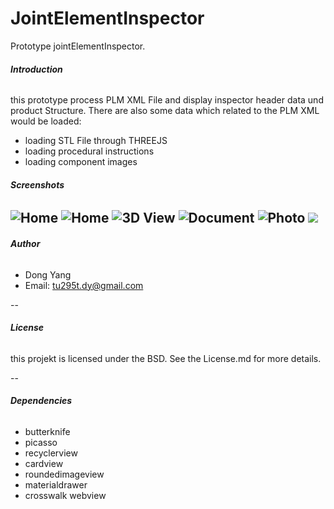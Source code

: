 # JointElementInspector

Prototype jointElementInspector.

###### **Introduction**
this prototype process PLM XML File and display inspector header data und product Structure.
There are also some data which related to the PLM XML would be loaded:

* loading STL File through THREEJS
* loading procedural instructions 
* loading component images 


###### **Screenshots**
![Home ](https://cloud.githubusercontent.com/assets/11210658/26645597/df682b20-4638-11e7-8314-ed05a66d4cac.png)
![Home](https://cloud.githubusercontent.com/assets/11210658/26645599/df6aa45e-4638-11e7-983e-b5f7b5edd5d2.png)
![3D View](https://cloud.githubusercontent.com/assets/11210658/26645596/df67e674-4638-11e7-8772-a866a5c42795.png)
![Document](https://cloud.githubusercontent.com/assets/11210658/26645601/df74337a-4638-11e7-8cbc-3cbd76c93bf3.png)
![Photo](https://cloud.githubusercontent.com/assets/11210658/26645598/df69dccc-4638-11e7-98ce-603156195027.png)
![](https://cloud.githubusercontent.com/assets/11210658/26645600/df6dce9a-4638-11e7-9775-f5f67ab57175.png)
--

###### **Author**
* Dong Yang 
* Email: tu295t.dy@gmail.com

--

###### **License**
this projekt is licensed under the BSD. See the License.md for more details.

--

###### **Dependencies**
* butterknife
* picasso
* recyclerview
* cardview
* roundedimageview
* materialdrawer
* crosswalk webview
